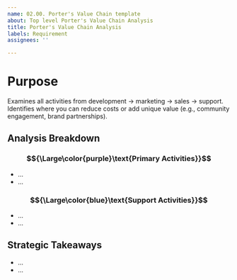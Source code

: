```yaml
---
name: 02.00. Porter's Value Chain template
about: Top level Porter's Value Chain Analysis
title: Porter's Value Chain Analysis
labels: Requirement
assignees: ''

---
```


# Purpose

Examines all activities from development → marketing → sales → support. Identifies where you can reduce costs or add unique value (e.g., community engagement, brand partnerships).

## Analysis Breakdown

### $${\Large\color{purple}\text{Primary Activities}}$$

* ...
* ...

### $${\Large\color{blue}\text{Support Activities}}$$

* ...
* ...

## Strategic Takeaways

* ...
* ...
